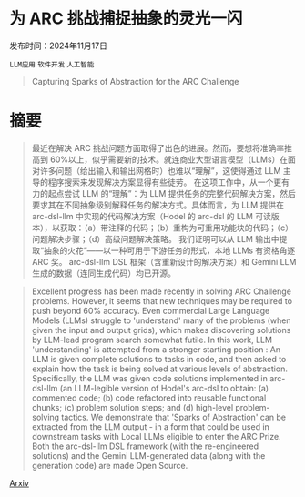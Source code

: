 # 为 ARC 挑战捕捉抽象的灵光一闪

发布时间：2024年11月17日

`LLM应用` `软件开发` `人工智能`

> Capturing Sparks of Abstraction for the ARC Challenge

# 摘要

> 最近在解决 ARC 挑战问题方面取得了出色的进展。然而，要想将准确率推高到 60%以上，似乎需要新的技术。就连商业大型语言模型（LLMs）在面对许多问题（给出输入和输出网格时）也难以“理解”，这使得通过 LLM 主导的程序搜索来发现解决方案显得有些徒劳。
  在这项工作中，从一个更有力的起点尝试 LLM 的“理解”：为 LLM 提供任务的完整代码解决方案，然后要求其在不同抽象级别解释任务的解决方式。具体而言，为 LLM 提供在 arc-dsl-llm 中实现的代码解决方案（Hodel 的 arc-dsl 的 LLM 可读版本），以获取：（a）带注释的代码；（b）重构为可重用功能块的代码；（c）问题解决步骤；（d）高级问题解决策略。
  我们证明可以从 LLM 输出中提取“抽象的火花”——以一种可用于下游任务的形式，本地 LLMs 有资格角逐 ARC 奖。
  arc-dsl-llm DSL 框架（含重新设计的解决方案）和 Gemini LLM 生成的数据（连同生成代码）均已开源。

> Excellent progress has been made recently in solving ARC Challenge problems. However, it seems that new techniques may be required to push beyond 60% accuracy. Even commercial Large Language Models (LLMs) struggle to 'understand' many of the problems (when given the input and output grids), which makes discovering solutions by LLM-lead program search somewhat futile.
  In this work, LLM 'understanding' is attempted from a stronger starting position : An LLM is given complete solutions to tasks in code, and then asked to explain how the task is being solved at various levels of abstraction. Specifically, the LLM was given code solutions implemented in arc-dsl-llm (an LLM-legible version of Hodel's arc-dsl to obtain: (a) commented code; (b) code refactored into reusable functional chunks; (c) problem solution steps; and (d) high-level problem-solving tactics.
  We demonstrate that 'Sparks of Abstraction' can be extracted from the LLM output - in a form that could be used in downstream tasks with Local LLMs eligible to enter the ARC Prize.
  Both the arc-dsl-llm DSL framework (with the re-engineered solutions) and the Gemini LLM-generated data (along with the generation code) are made Open Source.

[Arxiv](https://arxiv.org/abs/2411.11206)